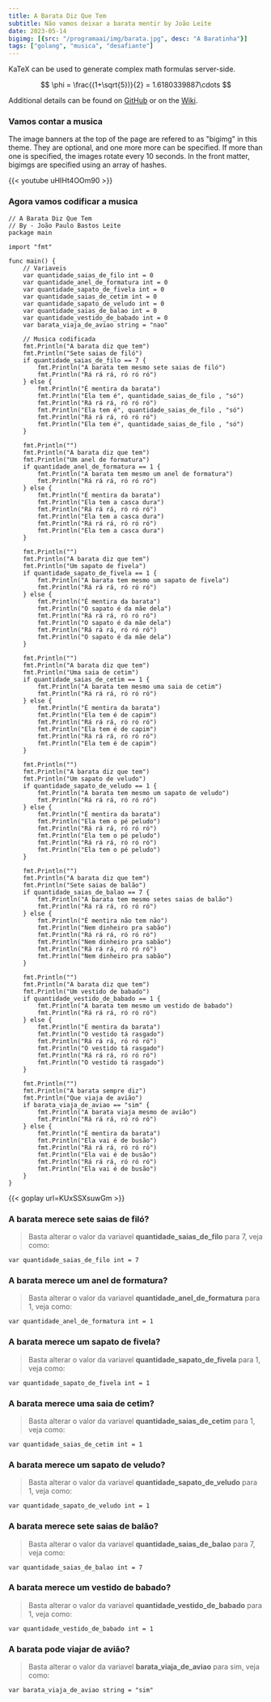 ```yaml
---
title: A Barata Diz Que Tem
subtitle: Não vamos deixar a barata mentir by João Leite
date: 2023-05-14
bigimg: [{src: "/programaai/img/barata.jpg", desc: "A Baratinha"}]
tags: ["golang", "musica", "desafiante"]
---
```


KaTeX can be used to generate complex math formulas server-side. 

$$
\phi = \frac{(1+\sqrt{5})}{2} = 1.6180339887\cdots
$$

Additional details can be found on [GitHub](https://github.com/Khan/KaTeX) or on the [Wiki](http://tiddlywiki.com/plugins/tiddlywiki/katex/).
<!--more-->

### Vamos contar a musica 

The image banners at the top of the page are refered to as "bigimg" in this theme. They are optional, and one more more can be specified. If more than one is specified, the images rotate every 10 seconds. In the front matter, bigimgs are specified using an array of hashes.

{{< youtube uHIHt4OOm90 >}}

### Agora vamos codificar a musica 

```golang
// A Barata Diz Que Tem
// By - João Paulo Bastos Leite
package main
 
import "fmt"
 
func main() {
    // Variaveis 
    var quantidade_saias_de_filo int = 0
    var quantidade_anel_de_formatura int = 0
    var quantidade_sapato_de_fivela int = 0
    var quantidade_saias_de_cetim int = 0
    var quantidade_sapato_de_veludo int = 0
    var quantidade_saias_de_balao int = 0
    var quantidade_vestido_de_babado int = 0
    var barata_viaja_de_aviao string = "nao"

    // Musica codificada
    fmt.Println("A barata diz que tem")
    fmt.Println("Sete saias de filó")
    if quantidade_saias_de_filo == 7 {
        fmt.Println("A barata tem mesmo sete saias de filó")
        fmt.Println("Rá rá rá, ró ró ró")
    } else {
        fmt.Println("É mentira da barata")
        fmt.Println("Ela tem é", quantidade_saias_de_filo , "só")
        fmt.Println("Rá rá rá, ró ró ró")
        fmt.Println("Ela tem é", quantidade_saias_de_filo , "só")
        fmt.Println("Rá rá rá, ró ró ró")
        fmt.Println("Ela tem é", quantidade_saias_de_filo , "só")
    } 

    fmt.Println("")
    fmt.Println("A barata diz que tem")
    fmt.Println("Um anel de formatura")
    if quantidade_anel_de_formatura == 1 {
        fmt.Println("A barata tem mesmo um anel de formatura")
        fmt.Println("Rá rá rá, ró ró ró")
    } else {
        fmt.Println("É mentira da barata")
        fmt.Println("Ela tem a casca dura")
        fmt.Println("Rá rá rá, ró ró ró")
        fmt.Println("Ela tem a casca dura")
        fmt.Println("Rá rá rá, ró ró ró")
        fmt.Println("Ela tem a casca dura")
    }

    fmt.Println("")
    fmt.Println("A barata diz que tem")
    fmt.Println("Um sapato de fivela")
    if quantidade_sapato_de_fivela == 1 {
        fmt.Println("A barata tem mesmo um sapato de fivela")
        fmt.Println("Rá rá rá, ró ró ró")
    } else {
        fmt.Println("É mentira da barata")
        fmt.Println("O sapato é da mãe dela")
        fmt.Println("Rá rá rá, ró ró ró")
        fmt.Println("O sapato é da mãe dela")
        fmt.Println("Rá rá rá, ró ró ró")
        fmt.Println("O sapato é da mãe dela")
    }

    fmt.Println("")
    fmt.Println("A barata diz que tem")
    fmt.Println("Uma saia de cetim")
    if quantidade_saias_de_cetim == 1 {
        fmt.Println("A barata tem mesmo uma saia de cetim")
        fmt.Println("Rá rá rá, ró ró ró")
    } else {
        fmt.Println("É mentira da barata")
        fmt.Println("Ela tem é de capim")
        fmt.Println("Rá rá rá, ró ró ró")
        fmt.Println("Ela tem é de capim")
        fmt.Println("Rá rá rá, ró ró ró")
        fmt.Println("Ela tem é de capim")
    }

    fmt.Println("")
    fmt.Println("A barata diz que tem")
    fmt.Println("Um sapato de veludo")
    if quantidade_sapato_de_veludo == 1 {
        fmt.Println("A barata tem mesmo um sapato de veludo")
        fmt.Println("Rá rá rá, ró ró ró")
    } else {
        fmt.Println("É mentira da barata")
        fmt.Println("Ela tem o pé peludo")
        fmt.Println("Rá rá rá, ró ró ró")
        fmt.Println("Ela tem o pé peludo")
        fmt.Println("Rá rá rá, ró ró ró")
        fmt.Println("Ela tem o pé peludo")
    }

    fmt.Println("")
    fmt.Println("A barata diz que tem")
    fmt.Println("Sete saias de balão")
    if quantidade_saias_de_balao == 7 {
        fmt.Println("A barata tem mesmo setes saias de balão")
        fmt.Println("Rá rá rá, ró ró ró")
    } else {
        fmt.Println("É mentira não tem não")
        fmt.Println("Nem dinheiro pra sabão")
        fmt.Println("Rá rá rá, ró ró ró")
        fmt.Println("Nem dinheiro pra sabão")
        fmt.Println("Rá rá rá, ró ró ró")
        fmt.Println("Nem dinheiro pra sabão")
    }

    fmt.Println("")
    fmt.Println("A barata diz que tem")
    fmt.Println("Um vestido de babado")
    if quantidade_vestido_de_babado == 1 {
        fmt.Println("A barata tem mesmo um vestido de babado")
        fmt.Println("Rá rá rá, ró ró ró")
    } else {    
        fmt.Println("É mentira da barata")
        fmt.Println("O vestido tá rasgado")
        fmt.Println("Rá rá rá, ró ró ró")
        fmt.Println("O vestido tá rasgado")
        fmt.Println("Rá rá rá, ró ró ró")
        fmt.Println("O vestido tá rasgado")
    }

    fmt.Println("")
    fmt.Println("A barata sempre diz")
    fmt.Println("Que viaja de avião")
    if barata_viaja_de_aviao == "sim" {
        fmt.Println("A barata viaja mesmo de avião")
        fmt.Println("Rá rá rá, ró ró ró")
    } else {   
        fmt.Println("É mentira da barata")
        fmt.Println("Ela vai é de busão")
        fmt.Println("Rá rá rá, ró ró ró")
        fmt.Println("Ela vai é de busão")
        fmt.Println("Rá rá rá, ró ró ró")
        fmt.Println("Ela vai é de busão")
    }
}

```
{{< goplay url=KUxSSXsuwGm >}}


### A barata merece sete saias de filó? 
> Basta alterar o valor da variavel **quantidade_saias_de_filo** para 7, veja como:
```golang
var quantidade_saias_de_filo int = 7
```

### A barata merece um anel de formatura? 
> Basta alterar o valor da variavel **quantidade_anel_de_formatura** para 1, veja como:
```golang
var quantidade_anel_de_formatura int = 1
```

### A barata merece um sapato de fivela? 
> Basta alterar o valor da variavel **quantidade_sapato_de_fivela** para 1, veja como:
```golang
var quantidade_sapato_de_fivela int = 1
```

### A barata merece uma saia de cetim? 
> Basta alterar o valor da variavel **quantidade_saias_de_cetim** para 1, veja como:
```golang
var quantidade_saias_de_cetim int = 1
```

### A barata merece um sapato de veludo? 
> Basta alterar o valor da variavel **quantidade_sapato_de_veludo** para 1, veja como:
```golang
var quantidade_sapato_de_veludo int = 1
```

### A barata merece sete saias de balão? 
> Basta alterar o valor da variavel **quantidade_saias_de_balao** para 7, veja como:
```golang
var quantidade_saias_de_balao int = 7
```

### A barata merece um vestido de babado? 
> Basta alterar o valor da variavel **quantidade_vestido_de_babado** para 1, veja como:
```golang
var quantidade_vestido_de_babado int = 1
```

### A barata pode viajar de avião? 
> Basta alterar o valor da variavel **barata_viaja_de_aviao** para sim, veja como:
```golang
var barata_viaja_de_aviao string = "sim"
```